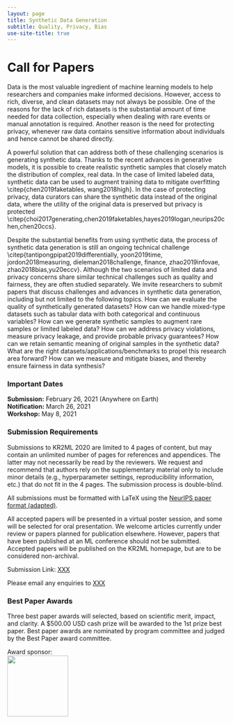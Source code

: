 ```yaml
---
layout: page
title: Synthetic Data Generation
subtitle: Quality, Privacy, Bias
use-site-title: true
---
```


# Call for Papers
Data is the most valuable ingredient of machine learning models to help researchers and companies make informed decisions. However, access to rich, diverse, and clean datasets may not always be possible. One of the reasons for the lack of rich datasets is the substantial amount of time needed for data collection, especially when dealing with rare events or manual annotation is required. Another reason is the need for protecting privacy, whenever raw data contains sensitive information about individuals and hence cannot be shared directly.

A powerful solution that can address both of these challenging scenarios is generating synthetic data. Thanks to the recent advances in generative models, it is possible to create realistic synthetic samples that closely match the distribution of complex, real data. In the case of limited labeled data, synthetic data can be used to augment training data to mitigate overfitting \citep{chen2019faketables, wang2018high}. In the case of protecting privacy, data curators can share the synthetic data instead of the original data, where the utility of the original data is preserved but privacy is protected \citep{choi2017generating,chen2019faketables,hayes2019logan,neurips20chen,chen20ccs}.

Despite the substantial benefits from using synthetic data, the process of synthetic data generation is still an ongoing technical challenge \citep{tantipongpipat2019differentially, yoon2019time, jordon2018measuring, dieleman2018challenge, finance, zhao2019infovae, zhao2018bias,yu20eccv}. Although the two scenarios of limited data and privacy concerns share similar technical challenges such as quality and fairness, they are often studied separately. We invite researchers to submit papers that discuss challenges and advances in synthetic data generation, including but not limited to the following topics.
How can we evaluate the quality of synthetically generated datasets?
How can we handle mixed-type datasets such as tabular data with both categorical and continuous variables?
How can we generate synthetic samples to augment rare samples or limited labeled data?
How can we address privacy violations, measure privacy leakage, and provide probable privacy guarantees?
How can we retain semantic meaning of original samples in the synthetic data?
What are the right datasets/applications/benchmarks to propel this research area forward?
How can we measure and mitigate biases, and thereby ensure fairness in data synthesis?


### Important Dates 

<!--{% include dates.md %} <a href="{site.url}/2020/img/KR2ML2020_template.zip">NeurIPS paper format (adapted)</a>. -->
**Submission:** February 26, 2021 (Anywhere on Earth) <br>
**Notification:** March 26, 2021
 <br>
**Workshop:** May 8, 2021

### Submission Requirements

Submissions to KR2ML 2020 are limited to 4 pages of content, but may contain an unlimited number of pages for references and appendices. The latter may not necessarily be read by the reviewers. We request and recommend that authors rely on the supplementary material only to include minor details (e.g., hyperparameter settings, reproducibility information, etc.) that do not fit in the 4 pages. The submission process is double-blind.

All submissions must be formatted with LaTeX using the [NeurIPS paper format (adapted)](img/KR2ML2020_template.zip).

All accepted papers will be presented in a virtual poster session, and some will be selected for oral presentation. We welcome articles currently under review or papers planned for publication elsewhere. However, papers that have been published at an ML conference should not be submitted. Accepted papers will be published on the KR2ML homepage, but are to be considered non-archival. 

Submission Link: [XXX](XXX)

Please email any enquiries to [XXX](mailto:XXX)

### Best Paper Awards
Three best paper awards will selected, based on scientific merit, impact, and clarity. A $500.00 USD cash prize will be awarded to the 1st prize best paper. Best paper awards are nominated by program committee and judged by the Best Paper award committee. 

Award sponsor:<br>
<a href='https://www.amazon.science/'><img src="{{site.url}}/2020/img/amazon_science.png" height="140px"></a>


